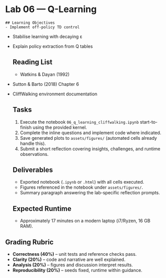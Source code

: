 # Lab 06 — Q-Learning

    ## Learning Objectives
    - Implement off-policy TD control
- Stabilise learning with decaying ε
- Explain policy extraction from Q tables

    ## Reading List
    - Watkins & Dayan (1992)
- Sutton & Barto (2018) Chapter 6
- CliffWalking environment documentation

    ## Tasks
    1. Execute the notebook `06_q_learning_cliffwalking.ipynb` start-to-finish using the provided kernel.
    2. Complete the inline questions and implement code where indicated.
    3. Save generated plots to `assets/figures/` (automated cells already handle this).
    4. Submit a short reflection covering insights, challenges, and runtime observations.

    ## Deliverables
    - Exported notebook (`.ipynb` or `.html`) with all cells executed.
    - Figures referenced in the notebook under `assets/figures/`.
    - Summary paragraph answering the lab-specific reflection prompts.

    ## Expected Runtime
    - Approximately 17 minutes on a modern laptop (i7/Ryzen, 16 GB RAM).


## Grading Rubric

- **Correctness (40%)** – unit tests and reference checks pass.
- **Clarity (20%)** – code and narrative are well explained.
- **Analysis (20%)** – figures and discussion interpret results.
- **Reproducibility (20%)** – seeds fixed, runtime within guidance.
